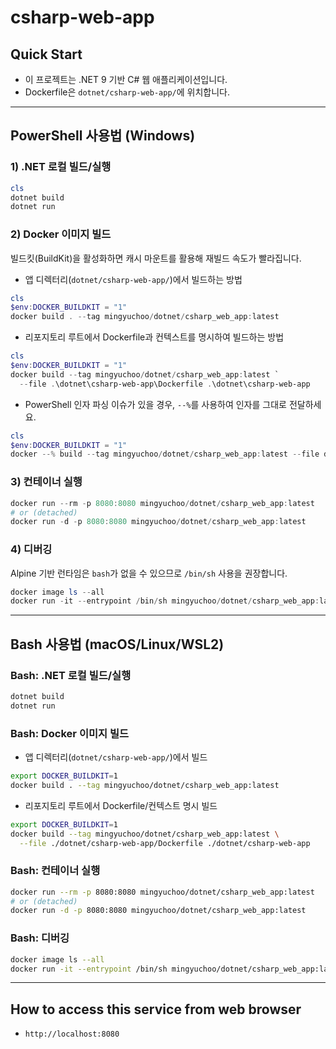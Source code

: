 # csharp-web-app

## Quick Start

- 이 프로젝트는 .NET 9 기반 C# 웹 애플리케이션입니다.
- Dockerfile은 `dotnet/csharp-web-app/`에 위치합니다.

---

## PowerShell 사용법 (Windows)

### 1) .NET 로컬 빌드/실행

```powershell
cls
dotnet build
dotnet run
```

### 2) Docker 이미지 빌드

빌드킷(BuildKit)을 활성화하면 캐시 마운트를 활용해 재빌드 속도가 빨라집니다.

- 앱 디렉터리(`dotnet/csharp-web-app/`)에서 빌드하는 방법

```powershell
cls
$env:DOCKER_BUILDKIT = "1"
docker build . --tag mingyuchoo/dotnet/csharp_web_app:latest
```

- 리포지토리 루트에서 Dockerfile과 컨텍스트를 명시하여 빌드하는 방법

```powershell
cls
$env:DOCKER_BUILDKIT = "1"
docker build --tag mingyuchoo/dotnet/csharp_web_app:latest `
  --file .\dotnet\csharp-web-app\Dockerfile .\dotnet\csharp-web-app
```

- PowerShell 인자 파싱 이슈가 있을 경우, `--%`를 사용하여 인자를 그대로 전달하세요.

```powershell
cls
$env:DOCKER_BUILDKIT = "1"
docker --% build --tag mingyuchoo/dotnet/csharp_web_app:latest --file dotnet/csharp-web-app/Dockerfile dotnet/csharp-web-app
```

### 3) 컨테이너 실행

```powershell
docker run --rm -p 8080:8080 mingyuchoo/dotnet/csharp_web_app:latest
# or (detached)
docker run -d -p 8080:8080 mingyuchoo/dotnet/csharp_web_app:latest
```

### 4) 디버깅

Alpine 기반 런타임은 `bash`가 없을 수 있으므로 `/bin/sh` 사용을 권장합니다.

```powershell
docker image ls --all
docker run -it --entrypoint /bin/sh mingyuchoo/dotnet/csharp_web_app:latest
```

---

## Bash 사용법 (macOS/Linux/WSL2)

### Bash: .NET 로컬 빌드/실행

```bash
dotnet build
dotnet run
```

### Bash: Docker 이미지 빌드

- 앱 디렉터리(`dotnet/csharp-web-app/`)에서 빌드

```bash
export DOCKER_BUILDKIT=1
docker build . --tag mingyuchoo/dotnet/csharp_web_app:latest
```

- 리포지토리 루트에서 Dockerfile/컨텍스트 명시 빌드

```bash
export DOCKER_BUILDKIT=1
docker build --tag mingyuchoo/dotnet/csharp_web_app:latest \
  --file ./dotnet/csharp-web-app/Dockerfile ./dotnet/csharp-web-app
```

### Bash: 컨테이너 실행

```bash
docker run --rm -p 8080:8080 mingyuchoo/dotnet/csharp_web_app:latest
# or (detached)
docker run -d -p 8080:8080 mingyuchoo/dotnet/csharp_web_app:latest
```

### Bash: 디버깅

```bash
docker image ls --all
docker run -it --entrypoint /bin/sh mingyuchoo/dotnet/csharp_web_app:latest
```

---

## How to access this service from web browser

- `http://localhost:8080`
